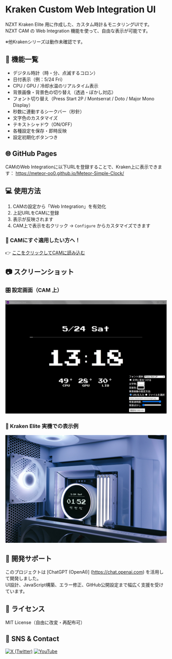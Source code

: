# Kraken Custom Web Integration UI

NZXT Kraken Elite 用に作成した、カスタム時計＆モニタリングUIです。  
NZXT CAM の Web Integration 機能を使って、自由な表示が可能です。

※他Krakenシリーズは動作未確認です。

## 🔧 機能一覧

- デジタル時計（時・分、点滅するコロン）
- 日付表示（例：5/24 Fri）
- CPU / GPU / 冷却水温のリアルタイム表示
- 背景画像・背景色の切り替え（透過・ぼかし対応）
- フォント切り替え（Press Start 2P / Montserrat / Doto / Major Mono Display）
- 秒数に連動するシークバー（秒針）
- 文字色のカスタマイズ
- テキストシャドウ（ON/OFF）
- 各種設定を保存・即時反映
- 設定初期化ボタンつき

## 🌐 GitHub Pages

CAMのWeb Integrationに以下URLを登録することで、Kraken上に表示できます：
https://meteor-oo0.github.io/Meteor-Simple-Clock/

## 💻 使用方法

1. CAMの設定から「Web Integration」を有効化
2. 上記URLをCAMに登録
3. 表示が反映されます
4. CAM上で表示を右クリック → `Configure` からカスタマイズできます

### 🚀 CAMにすぐ適用したい方へ！

👉 [ここをクリックしてCAMに読み込む](https://cam-redirect.nzxt.com/action/load-web-integration?url=https://meteor-oo0.github.io/Meteor-Simple-Clock/)

## 📷 スクリーンショット

### 🎛️ 設定画面（CAM 上）

![設定画面プレビュー](img/preview.jpg)

### 🧊 Kraken Elite 実機での表示例

![Kraken表示例](img/kraken-image.jpg)


## 🧠 開発サポート

このプロジェクトは [ChatGPT (OpenAI)] (https://chat.openai.com) を活用して開発しました。  
UI設計、JavaScript構築、エラー修正、GitHub公開設定まで幅広く支援を受けています。

## 📜 ライセンス

MIT License（自由に改変・再配布可）

## 🔗 SNS & Contact

[![X (Twitter)](https://img.shields.io/badge/X-%23000000.svg?style=for-the-badge&logo=X&logoColor=white)](https://x.com/MeteoR_oo0)
[![YouTube](https://img.shields.io/badge/YouTube-%23FF0000.svg?style=for-the-badge&logo=youtube&logoColor=white)](https://www.youtube.com/@MeteoR_oo0)

